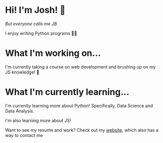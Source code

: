 # Hi! I'm Josh! 👋 
_But everyone calls me JB_

I enjoy writing Python programs 👨‍💻 

# What I'm working on...
I'm currently taking a course on web development and brushing up on my JS knowledge! 📖

# What I'm currently learning...
I'm currently learning more about Python! Specifically, Data Science and Data Analysis.

I'm also learning more about JS!

Want to see my resume and work? Check out my [website](https://joshblewitt.dev/), which also has a way to contact me

<!---
JB-26/JB-26 is a ✨ special ✨ repository because its `README.md` (this file) appears on your GitHub profile.
You can click the Preview link to take a look at your changes.
--->
